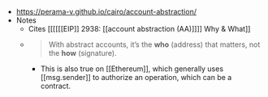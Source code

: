 - https://perama-v.github.io/cairo/account-abstraction/
- Notes
    - Cites [[[[[[EIP]] 2938: [[account abstraction (AA)]]]] Why & What]]
    - > With abstract accounts, it’s the **who** (address) that matters, not the **how** (signature).
        - This is also true on [[Ethereum]], which generally uses [[msg.sender]] to authorize an operation, which can be a contract.
